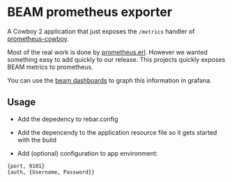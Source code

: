 # BEAM prometheus exporter

A Cowboy 2 application that just exposes the `/metrics` handler of
[prometheus-cowboy](https://github.com/deadtrickster/prometheus-cowboy).

Most of the real work is done by [prometheus.erl](https://github.com/deadtrickster/prometheus.erl/). However we wanted something easy to add quickly to our release. This projects quickly exposes BEAM metrics to prometheus.

You can use the [beam dashboards](https://github.com/deadtrickster/beam-dashboards) to graph this information in grafana.

## Usage

- Add the depedency to rebar.config

- Add the depencendy to the application resource file so it gets started with the build

- Add (optional) configuration to app environment:
```
{port, 9101}
{auth, {Username, Password}}
```

